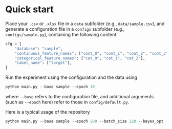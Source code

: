 # Quick start

Place your `.csv` or `.xlsx` file in a `data` subfolder (e.g., `data/sample.csv`), and generate a configuration file in a `configs` subfolder (e.g., `configs/sample.py`), containing the following content
```python
cfg = {
    "database": "sample",
    "continuous_feature_names": ["cont_0", "cont_1", "cont_2", "cont_3", "cont_4"],
    "categorical_feature_names": ["cat_0", "cat_1", "cat_2"],
    "label_name": ["target"],
}
```

Run the experiment using the configuration and the data using
```python
python main.py --base sample --epoch 10
```
where `--base` refers to the configuration file, and additional arguments (such as `--epoch` here) refer to those in `config/default.py`.

Here is a typical usage of the repository

```python
python main.py --base sample --epoch 200 --batch_size 128 --bayes_opt --split_ratio 0.6 0.2 0.2
```
